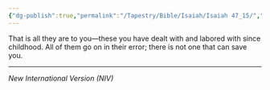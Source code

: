 ```yaml
---
{"dg-publish":true,"permalink":"/Tapestry/Bible/Isaiah/Isaiah 47_15/","title":"Isaiah 47:15","hide":true,"tags":["bible-verse","bible-verse"],"dgHomeLink":true,"dgShowLocalGraph":true,"dgEnableSearch":true}
---
```


That is all they are to you—these you have dealt with and labored with since childhood.
All of them go on in their error; there is not one that can save you.

---
*New International Version (NIV)*